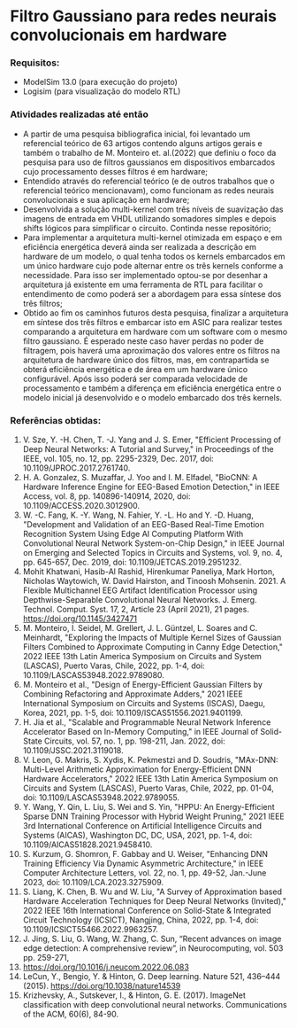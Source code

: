 # Filtro Gaussiano para redes neurais convolucionais em hardware

### Requisitos:
- ModelSim 13.0 (para execução do projeto)
- Logisim (para visualização do modelo RTL)

### Atividades realizadas até então
- A partir de uma pesquisa bibliografica inicial, foi levantado um referencial teórico de 63 artigos
contendo alguns artigos gerais e também o trabalho de M. Monteiro et. al.(2022) que definiu o foco da pesquisa para uso de filtros gaussianos em dispositivos
embarcados cujo processamento desses filtros é em hardware;
- Entendido através do referencial teórico (e de outros trabalhos que o referencial
teórico mencionavam), como funcionam as redes neurais convolucionais e sua aplicação em hardware;
- Desenvolvida a solução multi-kernel com três níveis de suavização das imagens
de entrada em VHDL utilizando somadores simples e depois shifts lógicos para
simplificar o circuito. Continda nesse repositório;
- Para implementar a arquitetura multi-kernel otimizada em espaço e em eficiência
energética deverá ainda ser realizada a descrição em hardware de um modelo, o
qual tenha todos os kernels embarcados em um único hardware cujo pode
alternar entre os três kernels conforme a necessidade. Para isso ser
implementado optou-se por desenhar a arquitetura já existente em uma
ferramenta de RTL para facilitar o entendimento de como poderá ser a
abordagem para essa síntese dos três filtros;
- Obtido ao fim os caminhos futuros desta pesquisa, finalizar a arquitetura em
síntese dos três filtros e embarcar isto em ASIC para realizar testes comparando a
arquitetura em hardware com um software com o mesmo filtro gaussiano. É
esperado neste caso haver perdas no poder de filtragem, pois haverá uma
aproximação dos valores entre os filtros na arquitetura de hardware único dos
filtros, mas, em contrapartida se obterá eficiência energética e de área em um
hardware único configurável. Após isso poderá ser comparada velocidade de
processamento e também a diferença em eficiência energética entre o modelo
inicial já desenvolvido e o modelo embarcado dos três kernels.

### Referências obtidas:
1. V. Sze, Y. -H. Chen, T. -J. Yang and J. S. Emer, "Efficient Processing of Deep Neural
Networks: A Tutorial and Survey," in Proceedings of the IEEE, vol. 105, no. 12, pp.
2295-2329, Dec. 2017, doi: 10.1109/JPROC.2017.2761740.
2. H. A. Gonzalez, S. Muzaffar, J. Yoo and I. M. Elfadel, "BioCNN: A Hardware
Inference Engine for EEG-Based Emotion Detection," in IEEE Access, vol. 8, pp.
140896-140914, 2020, doi: 10.1109/ACCESS.2020.3012900.
3. W. -C. Fang, K. -Y. Wang, N. Fahier, Y. -L. Ho and Y. -D. Huang, "Development and
Validation of an EEG-Based Real-Time Emotion Recognition System Using Edge AI
Computing Platform With Convolutional Neural Network System-on-Chip
Design," in IEEE Journal on Emerging and Selected Topics in Circuits and Systems,
vol. 9, no. 4, pp. 645-657, Dec. 2019, doi: 10.1109/JETCAS.2019.2951232.
4. Mohit Khatwani, Hasib-Al Rashid, Hirenkumar Paneliya, Mark Horton, Nicholas
Waytowich, W. David Hairston, and Tinoosh Mohsenin. 2021. A Flexible
Multichannel EEG Artifact Identification Processor using Depthwise-Separable
Convolutional Neural Networks. J. Emerg. Technol. Comput. Syst. 17, 2, Article 23
(April 2021), 21 pages. https://doi.org/10.1145/3427471
5. M. Monteiro, I. Seidel, M. Grellert, J. L. Güntzel, L. Soares and C. Meinhardt,
"Exploring the Impacts of Multiple Kernel Sizes of Gaussian Filters Combined to
Approximate Computing in Canny Edge Detection," 2022 IEEE 13th Latin America
Symposium on Circuits and System (LASCAS), Puerto Varas, Chile, 2022, pp. 1-4,
doi: 10.1109/LASCAS53948.2022.9789080.
6. M. Monteiro et al., "Design of Energy-Efficient Gaussian Filters by Combining
Refactoring and Approximate Adders," 2021 IEEE International Symposium on
Circuits and Systems (ISCAS), Daegu, Korea, 2021, pp. 1-5, doi:
10.1109/ISCAS51556.2021.9401199.
7. H. Jia et al., "Scalable and Programmable Neural Network Inference Accelerator
Based on In-Memory Computing," in IEEE Journal of Solid-State Circuits, vol. 57,
no. 1, pp. 198-211, Jan. 2022, doi: 10.1109/JSSC.2021.3119018.
8. V. Leon, G. Makris, S. Xydis, K. Pekmestzi and D. Soudris, "MAx-DNN: Multi-Level
Arithmetic Approximation for Energy-Efficient DNN Hardware Accelerators," 2022
IEEE 13th Latin America Symposium on Circuits and System (LASCAS), Puerto
Varas, Chile, 2022, pp. 01-04, doi: 10.1109/LASCAS53948.2022.9789055.
9. Y. Wang, Y. Qin, L. Liu, S. Wei and S. Yin, "HPPU: An Energy-Efficient Sparse DNN
Training Processor with Hybrid Weight Pruning," 2021 IEEE 3rd International
Conference on Artificial Intelligence Circuits and Systems (AICAS), Washington
DC, DC, USA, 2021, pp. 1-4, doi: 10.1109/AICAS51828.2021.9458410.
10. S. Kurzum, G. Shomron, F. Gabbay and U. Weiser, "Enhancing DNN Training
Efficiency Via Dynamic Asymmetric Architecture," in IEEE Computer Architecture
Letters, vol. 22, no. 1, pp. 49-52, Jan.-June 2023, doi: 10.1109/LCA.2023.3275909.
11. S. Liang, K. Chen, B. Wu and W. Liu, "A Survey of Approximation based Hardware
Acceleration Techniques for Deep Neural Networks (Invited)," 2022 IEEE 16th
International Conference on Solid-State & Integrated Circuit Technology (ICSICT),
Nangjing, China, 2022, pp. 1-4, doi: 10.1109/ICSICT55466.2022.9963257.
12. J. Jing, S. Liu, G. Wang, W. Zhang, C. Sun, “Recent advances on image edge
detection: A comprehensive review”, in Neurocomputing, vol. 503 pp. 259-271,
2022. https://doi.org/10.1016/j.neucom.2022.06.083
13. LeCun, Y., Bengio, Y. & Hinton, G. Deep learning. Nature 521, 436–444 (2015).
https://doi.org/10.1038/nature14539
14. Krizhevsky, A., Sutskever, I., & Hinton, G. E. (2017). ImageNet classification with
deep convolutional neural networks. Communications of the ACM, 60(6), 84-90.

